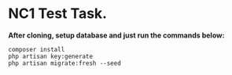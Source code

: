 # NC1 Test Task.
**After cloning, setup database and just run the commands below:**

```
composer install
php artisan key:generate
php artisan migrate:fresh --seed

```
